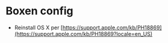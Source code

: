 # Boxen config

- Reinstall OS X per [https://support.apple.com/kb/PH18869](https://support.apple.com/kb/PH18869?locale=en_US)
